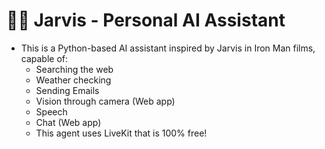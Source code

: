 # 🤖🧠 Jarvis - Personal AI Assistant
- This is a Python-based AI assistant inspired by Jarvis in Iron Man films, capable of:
  - Searching the web
  - Weather checking
  - Sending Emails 
  - Vision through camera (Web app)
  - Speech
  - Chat (Web app)
  - This agent uses LiveKit that is 100% free!
